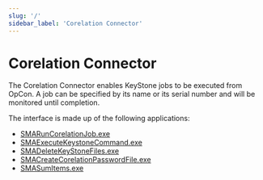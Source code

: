 ```yaml
---
slug: '/'
sidebar_label: 'Corelation Connector'
---
```


# Corelation Connector

The Corelation Connector enables KeyStone jobs to be executed from OpCon. A job can be specified by its name or its serial number and will be monitored until completion.

The interface is made up of the following applications:

- [SMARunCorelationJob.exe](/opcon/connectors/corelation/run-corelation-job)
- [SMAExecuteKeystoneCommand.exe](/opcon/connectors/corelation/execute-keystone-command)
- [SMADeleteKeyStoneFiles.exe](/opcon/connectors/corelation/delete-keystone-files)
- [SMACreateCorelationPasswordFile.exe](/opcon/connectors/corelation/create-password-file)
- [SMASumItems.exe](/opcon/connectors/corelation/sum-items)
